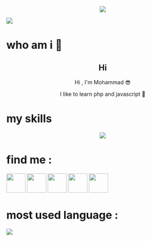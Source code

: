 <p align="center"><img src="https://github-widgetbox.vercel.app/api/profile?username=mohwmmad-dev&data=followers,repositories,stars,commits&theme=nautilus"></p>

![](https://visitcount.itsvg.in/api?id=mohwmmad-dev&label=Profile%20Views&color=9&icon=8&pretty=true)

# who am i 👤
<h2 align="center" >Hi</h2>
<p align="center" >Hi , I'm Mohammad 😎</p>
<p  align="center" >I like to learn php and javascript 🐍</p>


# my skills

<p align="center">
  <img src="https://skillicons.dev/icons?i=cs,javascript,html,css,php,tailwind,sass,git,github,mysql,vscode">
</p>

# find me :

<a href="https://t.me/mohwmmad_dev"><img src="https://github.com/mohwmmad-dev/mohwmmad-dev/blob/86fa88d9f3c0b8118c06440a948fad1b51809612/icons/telegram.png" width="50px"></a> 
<a href="https://www.linkedin.com/in/mohwmmad-dev"> <img src="https://github.com/mohwmmad-dev/mohwmmad-dev/blob/e7bff72d0951783899aa954890737f1882f30a00/icons/linkedin.png" width="50px"></a>
<a href="https://instagram.com/mohwmmad_dev"><img src="https://github.com/mohwmmad-dev/mohwmmad-dev/blob/86fa88d9f3c0b8118c06440a948fad1b51809612/icons/instagram.png" width="50px"></a> 
<a href="https://x.com/mohwmmad_dev"><img src="https://github.com/mohwmmad-dev/mohwmmad-dev/blob/86fa88d9f3c0b8118c06440a948fad1b51809612/icons/x.png" width="50px"></a> 
<a href="https://reddit.com/u/mohwmmad_dev"><img src="https://github.com/mohwmmad-dev/mohwmmad-dev/blob/86fa88d9f3c0b8118c06440a948fad1b51809612/icons/reddit.png" width="50px"></a> 

# most used language :
![](https://github-readme-stats.vercel.app/api/top-langs/?username=mohwmmad-dev&theme=radical&hide_border=false&include_all_commits=false&count_private=false&layout=compact)
